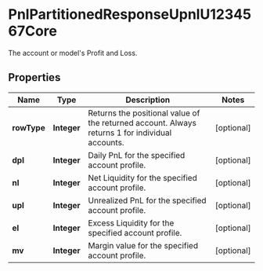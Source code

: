 

# PnlPartitionedResponseUpnlU1234567Core

The account or model's Profit and Loss.

## Properties

| Name | Type | Description | Notes |
|------------ | ------------- | ------------- | -------------|
|**rowType** | **Integer** | Returns the positional value of the returned account. Always returns 1 for individual accounts. |  [optional] |
|**dpl** | **Integer** | Daily PnL for the specified account profile. |  [optional] |
|**nl** | **Integer** | Net Liquidity for the specified account profile. |  [optional] |
|**upl** | **Integer** | Unrealized PnL for the specified account profile. |  [optional] |
|**el** | **Integer** | Excess Liquidity for the specified account profile. |  [optional] |
|**mv** | **Integer** | Margin value for the specified account profile. |  [optional] |



